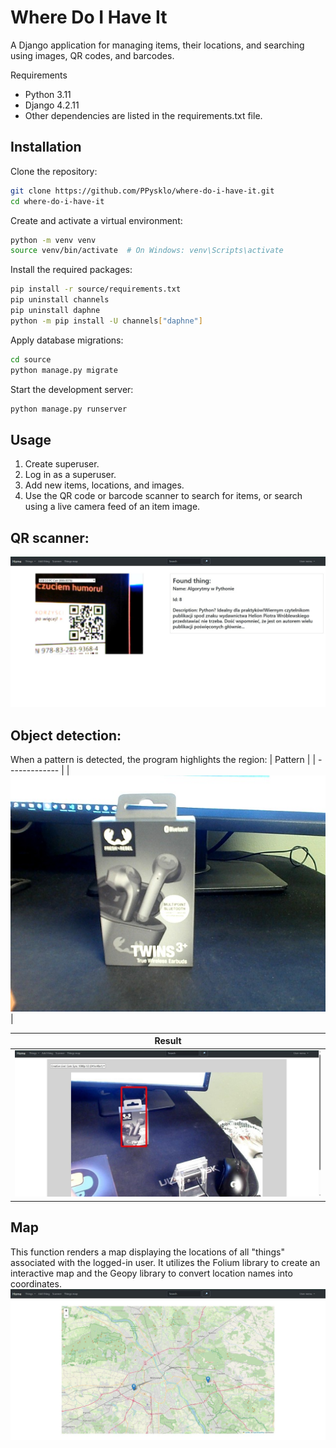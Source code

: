 # Where Do I Have It
A Django application for managing items, their locations, and searching using images, QR codes, and barcodes.

Requirements
- Python 3.11
- Django 4.2.11
- Other dependencies are listed in the requirements.txt file.
## Installation
Clone the repository:
```bash
git clone https://github.com/PPysklo/where-do-i-have-it.git
cd where-do-i-have-it
```
Create and activate a virtual environment:
```bash
python -m venv venv
source venv/bin/activate  # On Windows: venv\Scripts\activate
```
Install the required packages:
```bash
pip install -r source/requirements.txt
pip uninstall channels
pip uninstall daphne
python -m pip install -U channels["daphne"]
```
Apply database migrations:
```bash
cd source
python manage.py migrate
```
Start the development server:
```bash
python manage.py runserver
```
## Usage
1. Create superuser.
2. Log in as a superuser.
3. Add new items, locations, and images.
4. Use the QR code or barcode scanner to search for items, or search using a live camera feed of an item image.

## QR scanner:
<img src="./images/scanner.JPG"> 

## Object detection:

When a pattern is detected, the program highlights the region:
| Pattern  | 
| ------------- |
| <img src="./images/headphones.jpg">  | 


| Result | 
| ------------- | 
| <img src="./images/object.JPG">  | 

## Map 
This function renders a map displaying the locations of all "things" associated with the logged-in user. It utilizes the Folium library to create an interactive map and the Geopy library to convert location names into coordinates.
<img src="./images/map.JPG">





